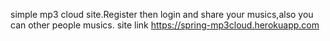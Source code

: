 simple mp3 cloud site.Register then login and share your musics,also you can other people musics.
site link https://spring-mp3cloud.herokuapp.com
